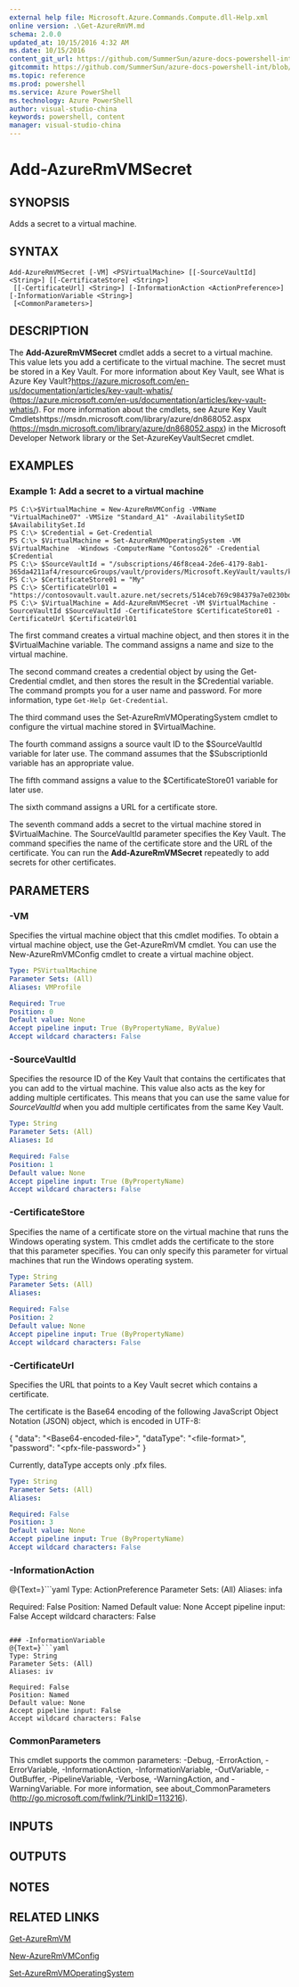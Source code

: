 ```yaml
---
external help file: Microsoft.Azure.Commands.Compute.dll-Help.xml
online version: .\Get-AzureRmVM.md
schema: 2.0.0
updated_at: 10/15/2016 4:32 AM
ms.date: 10/15/2016
content_git_url: https://github.com/SummerSun/azure-docs-powershell-int/blob/master/azureps-cmdlets-docs/ResourceManager/AzureRM.Compute/v1.0/CmdletMDs/Add-AzureRmVMSecret.md
gitcommit: https://github.com/SummerSun/azure-docs-powershell-int/blob/1bfd8e268acfc1799ad3f17c5a982578f54443cf/azureps-cmdlets-docs/ResourceManager/AzureRM.Compute/v1.0/CmdletMDs/Add-AzureRmVMSecret.md
ms.topic: reference
ms.prod: powershell
ms.service: Azure PowerShell
ms.technology: Azure PowerShell
author: visual-studio-china
keywords: powershell, content
manager: visual-studio-china
---
```


# Add-AzureRmVMSecret

## SYNOPSIS
Adds a secret to a virtual machine.

## SYNTAX

```
Add-AzureRmVMSecret [-VM] <PSVirtualMachine> [[-SourceVaultId] <String>] [[-CertificateStore] <String>]
 [[-CertificateUrl] <String>] [-InformationAction <ActionPreference>] [-InformationVariable <String>]
 [<CommonParameters>]
```

## DESCRIPTION
The **Add-AzureRmVMSecret** cmdlet adds a secret to a virtual machine.
This value lets you add a certificate to the virtual machine.
The secret must be stored in a Key Vault.
For more information about Key Vault, see What is Azure Key Vault?https://azure.microsoft.com/en-us/documentation/articles/key-vault-whatis/ (https://azure.microsoft.com/en-us/documentation/articles/key-vault-whatis/).
For more information about the cmdlets, see Azure Key Vault Cmdletshttps://msdn.microsoft.com/library/azure/dn868052.aspx (https://msdn.microsoft.com/library/azure/dn868052.aspx) in the Microsoft Developer Network library or the Set-AzureKeyVaultSecret cmdlet.

## EXAMPLES

### Example 1: Add a secret to a virtual machine
```
PS C:\>$VirtualMachine = New-AzureRmVMConfig -VMName "VirtualMachine07" -VMSize "Standard_A1" -AvailabilitySetID $AvailabilitySet.Id 
PS C:\> $Credential = Get-Credential
PS C:\> $VirtualMachine = Set-AzureRmVMOperatingSystem -VM $VirtualMachine  -Windows -ComputerName "Contoso26" -Credential $Credential
PS C:\> $SourceVaultId = "/subscriptions/46f8cea4-2de6-4179-8ab1-365da4211af4/resourceGroups/vault/providers/Microsoft.KeyVault/vaults/keyvault" 
PS C:\> $CertificateStore01 = "My" 
PS C:\> $CertificateUrl01 = "https://contosovault.vault.azure.net/secrets/514ceb769c984379a7e0230bdd703272" 
PS C:\> $VirtualMachine = Add-AzureRmVMSecret -VM $VirtualMachine -SourceVaultId $SourceVaultId -CertificateStore $CertificateStore01 -CertificateUrl $CertificateUrl01
```

The first command creates a virtual machine object, and then stores it in the $VirtualMachine variable.
The command assigns a name and size to the virtual machine.

The second command creates a credential object by using the Get-Credential cmdlet, and then stores the result in the $Credential variable.
The command prompts you for a user name and password.
For more information, type `Get-Help Get-Credential`.

The third command uses the Set-AzureRmVMOperatingSystem cmdlet to configure the virtual machine stored in $VirtualMachine.

The fourth command assigns a source vault ID to the $SourceVaultId variable for later use.
The command assumes that the $SubscriptionId variable has an appropriate value.

The fifth command assigns a value to the $CertificateStore01 variable for later use.

The sixth command assigns a URL for a certificate store.

The seventh command adds a secret to the virtual machine stored in $VirtualMachine.
The SourceVaultId parameter specifies the Key Vault.
The command specifies the name of the certificate store and the URL of the certificate.
You can run the **Add-AzureRmVMSecret** repeatedly to add secrets for other certificates.

## PARAMETERS

### -VM
Specifies the virtual machine object that this cmdlet modifies.
To obtain a virtual machine object, use the Get-AzureRmVM cmdlet.
You can use the New-AzureRmVMConfig cmdlet to create a virtual machine object.

```yaml
Type: PSVirtualMachine
Parameter Sets: (All)
Aliases: VMProfile

Required: True
Position: 0
Default value: None
Accept pipeline input: True (ByPropertyName, ByValue)
Accept wildcard characters: False
```

### -SourceVaultId
Specifies the resource ID of the Key Vault that contains the certificates that you can add to the virtual machine.
This value also acts as the key for adding multiple certificates.
This means that you can use the same value for *SourceVaultId* when you add multiple certificates from the same Key Vault.

```yaml
Type: String
Parameter Sets: (All)
Aliases: Id

Required: False
Position: 1
Default value: None
Accept pipeline input: True (ByPropertyName)
Accept wildcard characters: False
```

### -CertificateStore
Specifies the name of a certificate store on the virtual machine that runs the Windows operating system.
This cmdlet adds the certificate to the store that this parameter specifies.
You can only specify this parameter for virtual machines that run the Windows operating system.

```yaml
Type: String
Parameter Sets: (All)
Aliases: 

Required: False
Position: 2
Default value: None
Accept pipeline input: True (ByPropertyName)
Accept wildcard characters: False
```

### -CertificateUrl
Specifies the URL that points to a Key Vault secret which contains a certificate.

The certificate is the Base64 encoding of the following JavaScript Object Notation (JSON) object, which is encoded in UTF-8:

{
"data": "\<Base64-encoded-file\>",
"dataType": "\<file-format\>",
"password": "\<pfx-file-password\>"
}

Currently, dataType accepts only .pfx files.

```yaml
Type: String
Parameter Sets: (All)
Aliases: 

Required: False
Position: 3
Default value: None
Accept pipeline input: True (ByPropertyName)
Accept wildcard characters: False
```

### -InformationAction
@{Text=}```yaml
Type: ActionPreference
Parameter Sets: (All)
Aliases: infa

Required: False
Position: Named
Default value: None
Accept pipeline input: False
Accept wildcard characters: False
```

### -InformationVariable
@{Text=}```yaml
Type: String
Parameter Sets: (All)
Aliases: iv

Required: False
Position: Named
Default value: None
Accept pipeline input: False
Accept wildcard characters: False
```

### CommonParameters
This cmdlet supports the common parameters: -Debug, -ErrorAction, -ErrorVariable, -InformationAction, -InformationVariable, -OutVariable, -OutBuffer, -PipelineVariable, -Verbose, -WarningAction, and -WarningVariable. For more information, see about_CommonParameters (http://go.microsoft.com/fwlink/?LinkID=113216).

## INPUTS

## OUTPUTS

## NOTES

## RELATED LINKS

[Get-AzureRmVM](.\Get-AzureRmVM.md)

[New-AzureRmVMConfig](.\New-AzureRmVMConfig.md)

[Set-AzureRmVMOperatingSystem](.\Set-AzureRmVMOperatingSystem.md)

